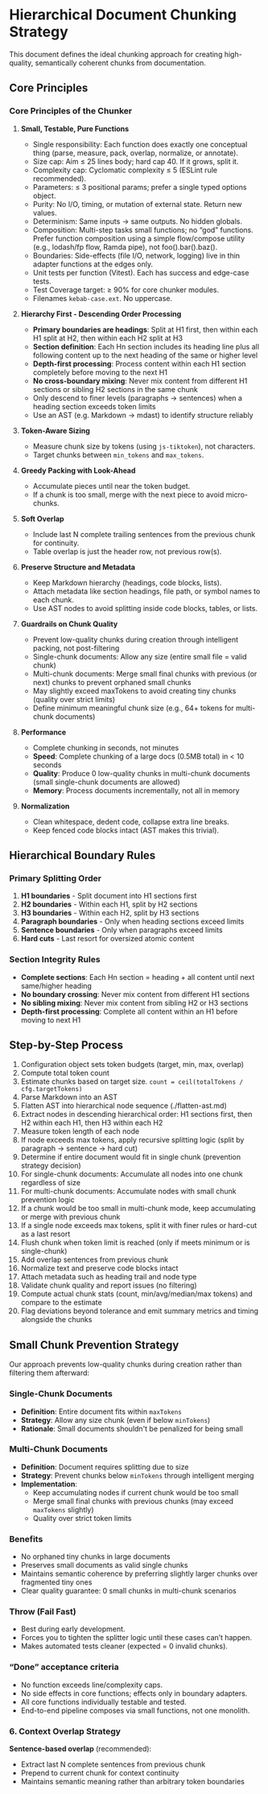 # Hierarchical Document Chunking Strategy

This document defines the ideal chunking approach for creating high-quality, semantically coherent chunks from documentation.

## Core Principles

### Core Principles of the Chunker

1. **Small, Testable, Pure Functions**
   * Single responsibility: Each function does exactly one conceptual thing (parse, measure, pack, overlap, normalize, or annotate).
   * Size cap: Aim ≤ 25 lines body; hard cap 40. If it grows, split it.
   * Complexity cap: Cyclomatic complexity ≤ 5 (ESLint rule recommended).
   * Parameters: ≤ 3 positional params; prefer a single typed options object.
   * Purity: No I/O, timing, or mutation of external state. Return new values.
   * Determinism: Same inputs → same outputs. No hidden globals.
   * Composition: Multi-step tasks small functions; no “god” functions. Prefer function composition using a simple flow/compose utility (e.g., lodash/fp flow, Ramda pipe), not foo().bar().baz().
   * Boundaries: Side-effects (file I/O, network, logging) live in thin adapter functions at the edges only.
   * Unit tests per function (Vitest). Each has success and edge-case tests.
   * Test Coverage target: ≥ 90% for core chunker modules.
   * Filenames `kebab-case.ext`. No uppercase.

2. **Hierarchy First - Descending Order Processing**

   * **Primary boundaries are headings**: Split at H1 first, then within each H1 split at H2, then within each H2 split at H3
   * **Section definition**: Each Hn section includes its heading line plus all following content up to the next heading of the same or higher level
   * **Depth-first processing**: Process content within each H1 section completely before moving to the next H1
   * **No cross-boundary mixing**: Never mix content from different H1 sections or sibling H2 sections in the same chunk
   * Only descend to finer levels (paragraphs → sentences) when a heading section exceeds token limits
   * Use an AST (e.g. Markdown → mdast) to identify structure reliably

3. **Token-Aware Sizing**

   * Measure chunk size by tokens (using `js-tiktoken`), not characters.
   * Target chunks between `min_tokens` and `max_tokens`.

4. **Greedy Packing with Look-Ahead**

   * Accumulate pieces until near the token budget.
   * If a chunk is too small, merge with the next piece to avoid micro-chunks.

5. **Soft Overlap**

   * Include last N complete trailing sentences from the previous chunk for continuity.
   * Table overlap is just the header row, not previous row(s).

6. **Preserve Structure and Metadata**

   * Keep Markdown hierarchy (headings, code blocks, lists).
   * Attach metadata like section headings, file path, or symbol names to each chunk.
   * Use AST nodes to avoid splitting inside code blocks, tables, or lists.

7. **Guardrails on Chunk Quality**
   * Prevent low-quality chunks during creation through intelligent packing, not post-filtering
   * Single-chunk documents: Allow any size (entire small file = valid chunk)
   * Multi-chunk documents: Merge small final chunks with previous (or next) chunks to prevent orphaned small chunks
   * May slightly exceed maxTokens to avoid creating tiny chunks (quality over strict limits)
   * Define minimum meaningful chunk size (e.g., 64+ tokens for multi-chunk documents)

8. **Performance**
   * Complete chunking in seconds, not minutes
   * **Speed**: Complete chunking of a large docs (0.5MB total) in < 10 seconds
   * **Quality**: Produce 0 low-quality chunks in multi-chunk documents (small single-chunk documents are allowed)
   * **Memory**: Process documents incrementally, not all in memory

9. **Normalization**
   * Clean whitespace, dedent code, collapse extra line breaks.
   * Keep fenced code blocks intact (AST makes this trivial).

## Hierarchical Boundary Rules

### Primary Splitting Order
1. **H1 boundaries** - Split document into H1 sections first
2. **H2 boundaries** - Within each H1, split by H2 sections
3. **H3 boundaries** - Within each H2, split by H3 sections
4. **Paragraph boundaries** - Only when heading sections exceed limits
5. **Sentence boundaries** - Only when paragraphs exceed limits
6. **Hard cuts** - Last resort for oversized atomic content

### Section Integrity Rules
- **Complete sections**: Each Hn section = heading + all content until next same/higher heading
- **No boundary crossing**: Never mix content from different H1 sections
- **No sibling mixing**: Never mix content from sibling H2 or H3 sections
- **Depth-first processing**: Complete all content within an H1 before moving to next H1

## Step-by-Step Process

1. Configuration object sets token budgets (target, min, max, overlap)
2. Compute total token count
3. Estimate chunks based on target size. `count = ceil(totalTokens / cfg.targetTokens)`
4. Parse Markdown into an AST
4. Flatten AST into hierarchical node sequence (./flatten-ast.md)
5. Extract nodes in descending hierarchical order: H1 sections first, then H2 within each H1, then H3 within each H2
6. Measure token length of each node
7. If node exceeds max tokens, apply recursive splitting logic (split by paragraph → sentence → hard cut)
7. Determine if entire document would fit in single chunk (prevention strategy decision)
8. For single-chunk documents: Accumulate all nodes into one chunk regardless of size
9. For multi-chunk documents: Accumulate nodes with small chunk prevention logic
10. If a chunk would be too small in multi-chunk mode, keep accumulating or merge with previous chunk
11. If a single node exceeds max tokens, split it with finer rules or hard-cut as a last resort
12. Flush chunk when token limit is reached (only if meets minimum or is single-chunk)
13. Add overlap sentences from previous chunk
14. Normalize text and preserve code blocks intact
15. Attach metadata such as heading trail and node type
16. Validate chunk quality and report issues (no filtering)
17. Compute actual chunk stats (count, min/avg/median/max tokens) and compare to the estimate
18. Flag deviations beyond tolerance and emit summary metrics and timing alongside the chunks

## Small Chunk Prevention Strategy

Our approach prevents low-quality chunks during creation rather than filtering them afterward:

### Single-Chunk Documents
- **Definition**: Entire document fits within `maxTokens`
- **Strategy**: Allow any size chunk (even if below `minTokens`)
- **Rationale**: Small documents shouldn't be penalized for being small

### Multi-Chunk Documents
- **Definition**: Document requires splitting due to size
- **Strategy**: Prevent chunks below `minTokens` through intelligent merging
- **Implementation**:
  - Keep accumulating nodes if current chunk would be too small
  - Merge small final chunks with previous chunks (may exceed `maxTokens` slightly)
  - Quality over strict token limits

### Benefits
- No orphaned tiny chunks in large documents
- Preserves small documents as valid single chunks
- Maintains semantic coherence by preferring slightly larger chunks over fragmented tiny ones
- Clear quality guarantee: 0 small chunks in multi-chunk scenarios

### Throw (Fail Fast)
* Best during early development.
* Forces you to tighten the splitter logic until these cases can’t happen.
* Makes automated tests cleaner (expected = 0 invalid chunks).

### “Done” acceptance criteria
* No function exceeds line/complexity caps.
* No side effects in core functions; effects only in boundary adapters.
* All core functions individually testable and tested.
* End-to-end pipeline composes via small functions, not one monolith.

### 6. **Context Overlap Strategy**
**Sentence-based overlap** (recommended):
- Extract last N complete sentences from previous chunk
- Prepend to current chunk for context continuity
- Maintains semantic meaning rather than arbitrary token boundaries
